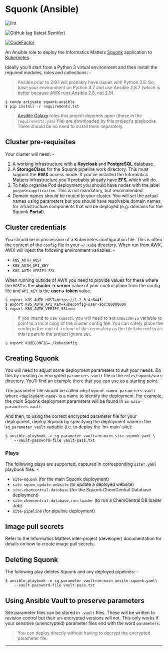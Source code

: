 # Squonk (Ansible)

![lint](https://github.com/InformaticsMatters/squonk-ansible/workflows/yamllint/badge.svg)

![GitHub tag (latest SemVer)](https://img.shields.io/github/v/tag/informaticsmatters/squonk-ansible)

[![CodeFactor](https://www.codefactor.io/repository/github/informaticsmatters/squonk-ansible/badge)](https://www.codefactor.io/repository/github/informaticsmatters/squonk-ansible)

An Ansible role to deploy the Informatics Matters [Squonk] application
to [Kubernetes].

Ideally you'll start from a Python 3 virtual environment and then install
the required modules, roles and collections: -

>   Ansible prior to 2.9.1 will probably have issues with Python 3.8.
    So, base your environment on Python 3.7 and use Ansible 2.8.7
    (which is better because AWX runs Ansible 2.8, not 2.9).

    $ conda activate squonk-ansible
    $ pip install -r requirements.txt

>   [Ansible Galaxy] roles this project depends upon
    (those in the `requirements.yaml` file) are downloaded by this project's
    playbooks. There should be no need to install them separately.

## Cluster pre-requisites
Your cluster will need: -

1.  A working infrastructure with a **Keycloak** and **PostgreSQL** database.
1.  A **StorageClass** for the Squonk pipeline work directory.
    This must support the **RWX** access mode. If you've installed
    the Informatics Matters infrastructure you'll probably already
    have **EFS**, which will do.     
1.  To help organise Pod deployment you should have nodes
    with the label `purpose=application`. This is not mandatory,
    but recommended.
1.  Domain names should be routed to your cluster.
    You will set the actual names using parameters but you should have
    resolvable domain names for infrastructure components that will be deployed
    (e.g. domains for the Squonk **Portal**).
 
## Cluster credentials
You should be in possession of a Kubernetes configuration file. This is often
the content of the `config` file in your `~/.kube` directory. When run from
AWX, AWX will inject the following environment variables: -

-   `K8S_AUTH_HOST`
-   `K8S_AUTH_API_KEY`
-   `K8S_AUTH_VERIFY_SSL`

When running outside of AWX you need to provide values for these
where the `HOST` is the **cluster -> server** value of your control plane from
the config file and `API_KEY` is the **user-> token** value.

    $ export K8S_AUTH_HOST=https://1.2.3.4:6443
    $ export K8S_AUTH_API_KEY=kubeconfig-user-abc:00000000
    $ export K8S_AUTH_VERIFY_SSL=no

>   If you intend to use `kubectl` you will need to set `KUBECONFIG` variable
    to point to a local copy of the cluster config file. You can safely place
    the config in the root of a clone of this repository as the file
    `kubeconfig` as this is part fo the project ignore set.

    $ export KUBECONFIG=./kubeconfig

## Creating Squonk
You will need to adjust some deployment parameters to suit your needs.
Do this by creating an encrypted `parameters.vault` file in the
`roles/squonk/vars` directory. You'll find an example there that 
you can use as a starting point.

The parameter file should be called `<deployment-name>-parameters.vault`
where `<deployment-name>` is a name to identify the deployment. For example,
the _main_ Squonk deployment parameters will be found in
`im-main-parameters.vault`.

And then, to using the correct encrypted parameter file for your deployment,
deploy Squonk by specifying the deployment name in the `sq_parameter_vault`
variable (i.e. to deploy the 'im-main' site): -

    $ ansible-playbook -e sq_parameter_vault=im-main site-squonk.yaml \
        --vault-password-file vault-pass.txt

### Plays
The following plays are supported, captured in corresponding `site*.yaml`
playbook files: -

-   `site-squonk` (for the main Squonk deployment)
-   `site-squon_update-website` (to update a deployed website)
-   `site-chemcentral-database` (for the Squonk ChemCentral Database deployment)
-   `site-chemcentral-database_run-loader` (to run a ChemCentral DB loader Job)
-   `site-pipeline` (for pipeline deployment)

## Image pull secrets
Refer to the Informatics Matters inter-project (developer) documentation
for details on how to create image pull secrets.

## Deleting Squonk
The following play deletes Squonk and any deployed pipelines: -

    $ ansible-playbook -e sq_parameter_vault=im-main unsite-squonk.yaml\
        --vault-password-file vault-pass.txt

## Using Ansible Vault to preserve parameters
Site parameter files can be stored in `.vault` files. These will be written
to revision control but their un-encrypted versions will not. This only works
if your sensitive (unencrypted) parameter files end with the word `parameters`.

>   You can deploy directly without having to decrypt the encrypted parameter
    file.

---

[ansible galaxy]: https://galaxy.ansible.com
[kubernetes]: https://kubernetes.io
[private registry]: https://kubernetes.io/docs/tasks/configure-pod-container/pull-image-private-registry/
[squonk]: https://squonk.it
[vault]: https://docs.ansible.com/ansible/latest/user_guide/vault.html
